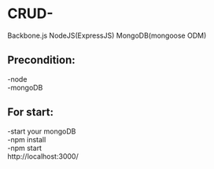 # CRUD-
Backbone.js NodeJS(ExpressJS) MongoDB(mongoose ODM)

<h2>Precondition:</h2>
-node<br>
-mongoDB<br>
<h2>For start:</h2>
-start your mongoDB<br>
-npm install<br>
-npm start<br>
http://localhost:3000/
